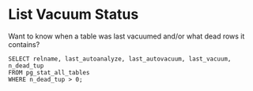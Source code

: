 List Vacuum Status
====

Want to know when a table was last vacuumed and/or what dead rows it contains?

```
SELECT relname, last_autoanalyze, last_autovacuum, last_vacuum, n_dead_tup
FROM pg_stat_all_tables 
WHERE n_dead_tup > 0;
```
